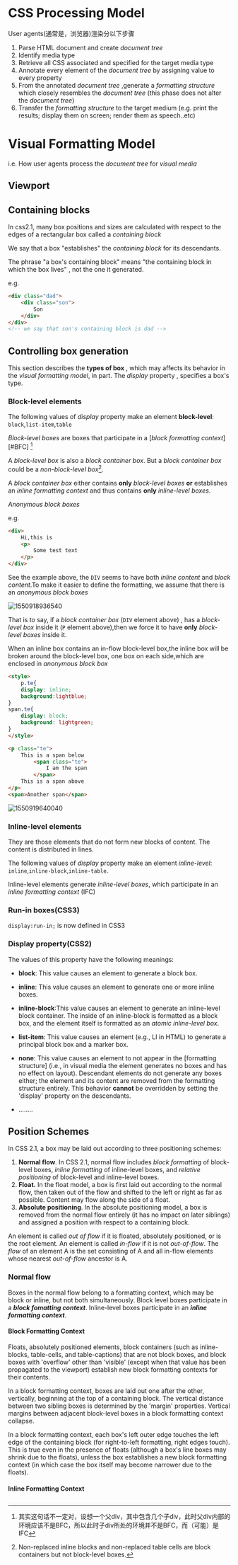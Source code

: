 # CSS Processing Model

User agents(通常是，浏览器)渲染分以下步骤



1. Parse HTML document and create *document tree*
2. Identify media type
3. Retrieve all CSS associated and specified for the target media type
4. Annotate every element of the *document tree* by assigning value to every property
5. From the annotated *document tree* ,generate a *formatting structure* which closely resembles the *document tree* (this phase does not alter the *document tree*)
6. Transfer the *formatting structure* to the target medium (e.g. print the results; display them on screen; render them as speech..etc)



# Visual Formatting Model

i.e.  How user agents process the *document tree* for *visual media*



## Viewport

## Containing blocks

In css2.1, many box positions and sizes are calculated with respect to the edges of a rectangular box called a *containing block* 

We say that a box "establishes" the *containing block* for its descendants.

The phrase "a box's containing block" means "the containing block in which the box lives" , not the one it generated.



e.g.

```html
<div class="dad">
	<div class="son">
        Son
    </div>
</div>
<!-- we say that son's containing block is dad -->
```



## Controlling box generation

This section describes the **types of box** , which may affects its behavior in the *visual formatting model*, in part. The *display* property , specifies a box's type.

### Block-level elements

The following values of *display* property make an element **block-level**: `block`,`list-item`,`table`



*Block-level boxes* are boxes that participate in a [*block formatting context*][#BFC]  [^2]



A *block-level box* is also a *block container box*. But a *block container box* could be a *non-block-level box*[^1].

A *block container box* either contains **only** *block-level boxes*  **or** establishes an *inline formatting context* and thus contains **only** *inline-level boxes*.



[^1]:   Non-replaced inline blocks and non-replaced table cells are block containers but not block-level boxes. 
[^2]: 其实这句话不一定对，设想一个父div，其中包含几个子div，此时父div内部的环境应该不是BFC，所以此时子div所处的环境并不是BFC，而（可能）是IFC

*Anonymous block boxes*

e.g.

```html
<div>
	Hi,this is
    <p>
        Some test text
    </p>
</div>
```

See the example above, the `DIV` seems to have both *inline content*  and *block content*.To make it easier to define the formatting, we assume that there is an *anonymous block boxes* 

![1550918936540](C:\Users\Administrator\AppData\Roaming\Typora\typora-user-images\1550918936540.png)

That is to say, if a *block container box* (`DIV` element above) , has a *block-level box* inside it (`P` element above),then we force it to have **only** *block-level boxes* inside it.



When an inline box contains an in-flow block-level box,the inline box will be broken around the block-level box, one box on each side,which are enclosed in *anonymous block box* 

```html
<style>
	p.te{
	display: inline;
	background:lightblue;
}
span.te{
	display: block;
	background: lightgreen;
}
</style>

<p class="te">
	This is a span below
		<span class="te">
			I am the span
		</span>
	This is a span above
</p>
<span>Another span</span>
```



![1550919640040](C:\Users\Administrator\AppData\Roaming\Typora\typora-user-images\1550919640040.png)



### Inline-level elements

They are those elements that do not form new blocks of content. The content is distributed in lines.

The following values of *display* property make an element *inline-level*: `inline`,`inline-block`,`inline-table`.

Inline-level elements generate *inline-level boxes*, which participate in an *inline formatting context*  (IFC)





### Run-in boxes(CSS3)

`display:run-in;` is now defined in CSS3



### Display property(CSS2)

The values of this property have the following meanings:

* **block**: This value causes an element to generate a block box.
* **inline**:  This value causes an element to generate one or more inline boxes.
* **inline-block**:This value causes an element to generate an inline-level block container. The inside of an inline-block is formatted as a block box, and the element itself is formatted as an *atomic inline-level box*.
* **list-item**:  This value causes an element (e.g., LI in HTML) to generate a principal block box and a marker box.
* **none**:  This value causes an element to not appear in the [formatting structure] (i.e., in visual media the element generates no boxes and has no effect on layout). Descendant elements do not generate any boxes either; the element and its content are removed from the formatting structure entirely. This behavior **cannot** be overridden by setting the 'display' property on the descendants.

* ........



## Position Schemes

In CSS 2.1, a box may be laid out according to three positioning schemes:

1. **Normal flow**. In CSS 2.1, normal flow includes *block formatting* of block-level boxes, *inline formatting* of inline-level boxes, and *relative positioning* of block-level and inline-level boxes.
2. **Float.** In the float model, a box is first laid out according to the normal flow, then taken out of the flow and shifted to the left or right as far as possible. Content may flow along the side of a float.
3. **Absolute positioning**. In the absolute positioning model, a box is removed from the normal flow entirely (it has no impact on later siblings) and assigned a position with respect to a containing block.

An element is called *out of flow* if it is floated, absolutely positioned, or is the root element. An element is called *in-flow* if it is not *out-of-flow*. The *flow* of an element A is the set consisting of A and all in-flow elements whose nearest *out-of-flow* ancestor is A.



### Normal flow

Boxes in the normal flow belong to a formatting context, which may be block or inline, but not both simultaneously. Block level boxes participate in a ***block fomatting context***. Inline-level boxes  participate in an ***inline formatting context***.



#### Block Formatting Context<span id="BFC"></span>

Floats, absolutely positioned elements, block containers (such as inline-blocks, table-cells, and table-captions) that are not block boxes, and block boxes with 'overflow' other than 'visible' (except when that value has been propagated to the viewport) establish new block formatting contexts for their contents.

In a block formatting context, boxes are laid out one after the other, vertically, beginning at the top of a containing block. The vertical distance between two sibling boxes is determined by the 'margin' properties. Vertical margins between adjacent block-level boxes in a block formatting context collapse.

In a block formatting context, each box's left outer edge touches the left edge of the containing block (for right-to-left formatting, right edges touch). This is true even in the presence of floats (although a box's line boxes may shrink due to the floats), unless the box establishes a new block formatting context (in which case the box itself may become narrower due to the floats).



#### Inline Formatting Context<span id="IFC"></span>



## 
